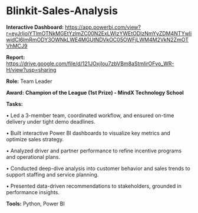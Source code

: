 # Blinkit-Sales-Analysis

**Interactive Dashboard:** https://app.powerbi.com/view?r=eyJrIjoiYTlmOTNkMGEtYzlmZC00N2ExLWIzYWEtODIzNmYyZDM4NTYwIiwidCI6ImRmODY3OWNkLWE4MGUtNDVkOC05OWFjLWM4M2VkN2ZmOTVhMCJ9

**Report:** https://drive.google.com/file/d/121JOxjIou7zbVBm8aStmlirOFvo_WR-H/view?usp=sharing

**Role:** Team Leader

**Award:** **Champion of the League (1st Prize) - MindX Technology School**

**Tasks:**

•	Led a 3-member team, coordinated workflow, and ensured on-time delivery under tight demo deadlines.

•	Built interactive Power BI dashboards to visualize key metrics and optimize sales strategy.

•	Analyzed driver and partner performance to refine incentive programs and operational plans.

•	Conducted deep-dive analysis into customer behavior and sales trends to support staffing and service planning.

•	Presented data-driven recommendations to stakeholders, grounded in performance insights.

**Tools:** Python, Power BI
